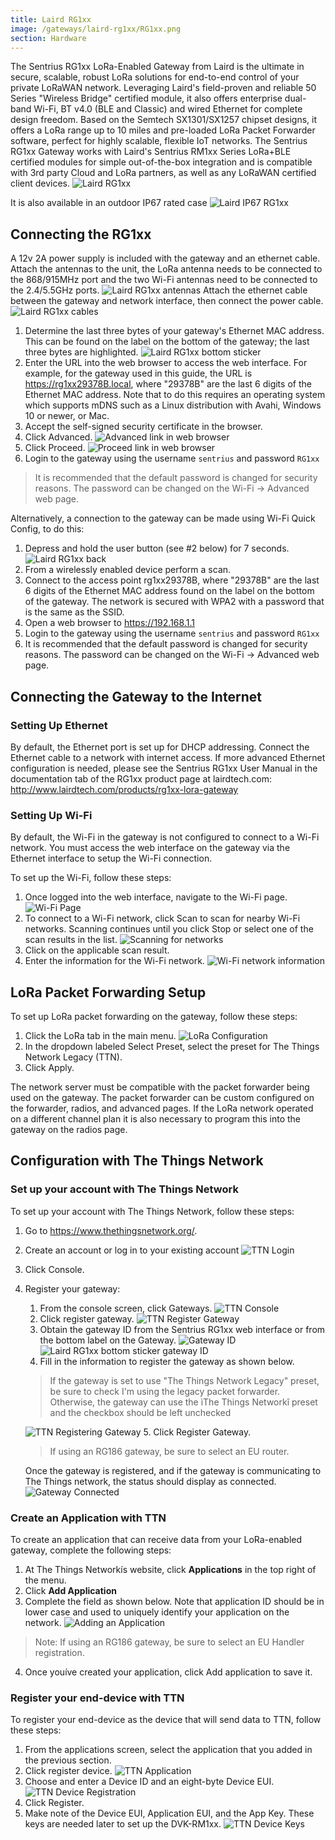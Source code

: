 ```yaml
---
title: Laird RG1xx
image: /gateways/laird-rg1xx/RG1xx.png
section: Hardware
---
```


The Sentrius RG1xx LoRa-Enabled Gateway from Laird is the ultimate in secure, scalable, robust LoRa solutions for end-to-end control of your private LoRaWAN network. Leveraging Laird's field-proven and reliable 50 Series "Wireless Bridge" certified module, it also offers enterprise dual-band Wi-Fi, BT v4.0 (BLE and Classic) and wired Ethernet for complete design freedom. Based on the Semtech SX1301/SX1257 chipset designs, it offers a LoRa range up to 10 miles and pre-loaded LoRa Packet Forwarder software, perfect for highly scalable, flexible IoT networks. The Sentrius RG1xx Gateway works with Laird's Sentrius RM1xx Series LoRa+BLE certified modules for simple out-of-the-box integration and is compatible with 3rd party Cloud and LoRa partners, as well as any LoRaWAN certified client devices.
![Laird RG1xx](RG1xx.png)

It is also available in an outdoor IP67 rated case
![Laird IP67 RG1xx](IP67-RG1xx.png)

## Connecting the RG1xx

A 12v 2A power supply is included with the gateway and an ethernet cable. Attach the antennas to the unit, the LoRa antenna needs to be connected to the 868/915MHz port and the two Wi-Fi antennas need to be connected to the 2.4/5.5GHz ports.
![Laird RG1xx antennas](Antennas.png)
Attach the ethernet cable between the gateway and network interface, then connect the power cable.
![Laird RG1xx cables](Gateway_Connection.png)
1. Determine the last three bytes of your gateway's Ethernet MAC address. This can be found on the label on the bottom of the gateway; the last three bytes are highlighted.
![Laird RG1xx bottom sticker](Label.png)
2. Enter the URL into the web browser to access the web interface. For example, for the gateway used in this guide, the URL is https://rg1xx29378B.local, where "29378B" are the last 6 digits of the Ethernet MAC address. Note that to do this requires an operating system which supports mDNS such as a Linux distribution with Avahi, Windows 10 or newer, or Mac.
3. Accept the self-signed security certificate in the browser.
4. Click Advanced.
![Advanced link in web browser](advanced.png)
5. Click Proceed.
![Proceed link in web browser](proceed.png)
6. Login to the gateway using the username `sentrius` and password `RG1xx`
> It is recommended that the default password is changed for security reasons. The password can be changed on the Wi-Fi -> Advanced web page.

Alternatively, a connection to the gateway can be made using Wi-Fi Quick Config, to do this:
1. Depress and hold the user button (see #2 below) for 7 seconds.
![Laird RG1xx back](Back.png)
2. From a wirelessly enabled device perform a scan.
3. Connect to the access point rg1xx29378B, where "29378B" are the last 6 digits of the Ethernet MAC address found on the label on the bottom of the gateway. The network is secured with WPA2 with a password that is the same as the SSID.
4. Open a web browser to https://192.168.1.1
5. Login to the gateway using the username `sentrius` and password `RG1xx`
6. It is recommended that the default password is changed for security reasons. The password can be changed on the Wi-Fi -> Advanced web page.

## Connecting the Gateway to the Internet

### Setting Up Ethernet

By default, the Ethernet port is set up for DHCP addressing. Connect the Ethernet cable to a network with internet access. If more advanced Ethernet configuration is needed, please see the Sentrius RG1xx User Manual in the documentation tab of the RG1xx product page at lairdtech.com: http://www.lairdtech.com/products/rg1xx-lora-gateway

### Setting Up Wi-Fi

By default, the Wi-Fi in the gateway is not configured to connect to a Wi-Fi network. You must access the web interface on the gateway via the Ethernet interface to setup the Wi-Fi connection.

To set up the Wi-Fi, follow these steps:
1. Once logged into the web interface, navigate to the Wi-Fi page.
![Wi-Fi Page](WifiPage.png)
2. To connect to a Wi-Fi network, click Scan to scan for nearby Wi-Fi networks. Scanning continues until you click Stop or select one of the scan results in the list.
![Scanning for networks](WifiPage2.png)
3. Click on the applicable scan result.
4. Enter the information for the Wi-Fi network.
![Wi-Fi network information](WifiPage3.png)

## LoRa Packet Forwarding Setup

To set up LoRa packet forwarding on the gateway, follow these steps:

1. Click the LoRa tab in the main menu.
![LoRa Configuration](Forwarder.png)
2. In the dropdown labeled Select Preset, select the preset for The Things Network Legacy (TTN).
3. Click Apply.

The network server must be compatible with the packet forwarder being used on the gateway. The packet forwarder can be custom configured on the forwarder, radios, and advanced pages.
If the LoRa network operated on a different channel plan it is also necessary to program this into the gateway on the radios page.

## Configuration with The Things Network

### Set up your account with The Things Network

To set up your account with The Things Network, follow these steps:
1. Go to https://www.thethingsnetwork.org/.
2. Create an account or log in to your existing account
![TTN Login](TTN_Login.png)
3. Click Console.
4. Register your gateway:
    1. From the console screen, click Gateways.
    ![TTN Console](TTN_Home.png)
    2. Click register gateway.
    ![TTN Register Gateway](TTN_Register.png)
    3. Obtain the gateway ID from the Sentrius RG1xx web interface or from the bottom label on the Gateway.
    ![Gateway ID](Gateway_ID.png) ![Laird RG1xx bottom sticker gateway ID](Label_ID.png)
    4. Fill in the information to register the gateway as shown below.
    > If the gateway is set to use "The Things Network Legacy" preset, be sure to check I'm using the legacy packet forwarder. Otherwise, the gateway can use the ìThe Things Networkî preset and the checkbox should be left unchecked
    
    ![TTN Registering Gateway](TTN_Register_Gateway.png)
    5. Click Register Gateway.
    > If using an RG186 gateway, be sure to select an EU router.

    Once the gateway is registered, and if the gateway is communicating to The Things network, the status should display as connected.
    ![Gateway Connected](Gateway_Connected.png)

### Create an Application with TTN

To create an application that can receive data from your LoRa-enabled gateway, complete the following steps:
1. At The Things Networkís website, click **Applications** in the top right of the menu.
2. Click **Add Application**
3. Complete the field as shown below. Note that application ID should be in lower case and used to uniquely identify your application on the network.
![Adding an Application](Application_Add.png)
> Note: If using an RG186 gateway, be sure to select an EU Handler registration.

4. Once youíve created your application, click Add application to save it.

### Register your end-device with TTN

To register your end-device as the device that will send data to TTN, follow these steps:
1. From the applications screen, select the application that you added in the previous section.
2. Click register device.
![TTN Application](Application.png)
3. Choose and enter a Device ID and an eight-byte Device EUI.
![TTN Device Registration](Device_Register.png)
4. Click Register.
5. Make note of the Device EUI, Application EUI, and the App Key. These keys are needed later to set up the DVK-RM1xx.
![TTN Device Keys](Device_Keys.png)

